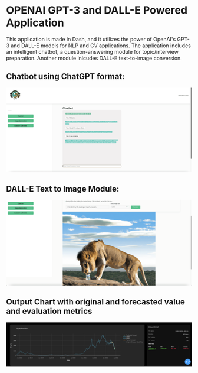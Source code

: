 # OPENAI GPT-3 and DALL-E Powered Application
<p> This application is made in Dash, and it utilizes the power of OpenAI's GPT-3 and DALL-E models for NLP and CV applications. The application includes an intelligent chatbot, a question-answering module for topic/interview preparation. Another module inlcudes DALL-E text-to-image conversion. </p>



<h2> Chatbot using ChatGPT format: </h2>

<img src="https://github.com/waleedjmm/gpt3-application/blob/main/Chatbot.png" />
<br />

<h2> DALL-E Text to Image Module: </h2>  
<img src="https://github.com/waleedjmm/gpt3-application/blob/main/DALL-E.png" />
<br />

<h2> Output Chart with original and forecasted value and evaluation metrics </h2>  
<img src="https://github.com/waleedjmm/crypto-price-forecasting/blob/main/3.png" />
